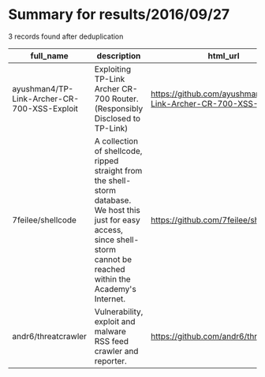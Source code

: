 
# Summary for results/2016/09/27
    
3 records found after deduplication

| full_name | description | html_url | matched_list | matched_count | pushed_at | size | stargazers_count | language | forks_count | vul_ids |
|---------------------------------------------|---------------------------------------------------------------------------------------------------------------------------------------------------------------------------------|----------------------------------------------------------------|----------------|-----------------|---------------------------|--------|--------------------|------------|---------------|-----------|
| ayushman4/TP-Link-Archer-CR-700-XSS-Exploit | Exploiting TP-Link Archer CR-700 Router. (Responsibly Disclosed to TP-Link) | https://github.com/ayushman4/TP-Link-Archer-CR-700-XSS-Exploit | ['exploit'] | 1 | 2016-09-27 14:56:41+00:00 | 4 | 2 | | 1 | [] |
| 7feilee/shellcode | A collection of shellcode, ripped straight from the shell-storm database. We host this just for easy access, since shell-storm cannot be reached within the Academy's Internet. | https://github.com/7feilee/shellcode | ['shellcode'] | 1 | 2016-09-27 14:26:41+00:00 | 371 | 0 | C | 8 | [] |
| andr6/threatcrawler | Vulnerability, exploit and malware RSS feed crawler and reporter. | https://github.com/andr6/threatcrawler | ['exploit'] | 1 | 2016-09-27 06:31:51+00:00 | 13 | 2 | C# | 3 | [] |
